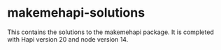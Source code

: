 # makemehapi-solutions

This contains the solutions to the makemehapi package. It is completed with Hapi version 20 and node version 14.
